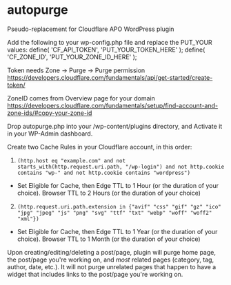 # autopurge
Pseudo-replacement for Cloudflare APO WordPress plugin

Add the following to your wp-config.php file and replace the PUT_YOUR values:
define( 'CF_API_TOKEN', 'PUT_YOUR_TOKEN_HERE' ); 
define( 'CF_ZONE_ID', 'PUT_YOUR_ZONE_ID_HERE' );

Token needs Zone -> Purge -> Purge permission
https://developers.cloudflare.com/fundamentals/api/get-started/create-token/

ZoneID comes from Overview page for your domain
https://developers.cloudflare.com/fundamentals/setup/find-account-and-zone-ids/#copy-your-zone-id

Drop autopurge.php into your /wp-content/plugins directory, and Activate it in your WP-Admin dashboard.

Create two Cache Rules in your Cloudflare account, in this order:
1) `(http.host eq "example.com" and not starts_with(http.request.uri.path, "/wp-login") and not http.cookie contains "wp-" and not http.cookie contains "wordpress")`
 - Set Eligible for Cache, then Edge TTL to 1 Hour (or the duration of your choice). Browser TTL to 2 Hours (or the duration of your choice)
2) `(http.request.uri.path.extension in {"avif" "css" "gif" "gz" "ico" "jpg" "jpeg" "js" "png" "svg" "ttf" "txt" "webp" "woff" "woff2" "xml"})`
 - Set Eligible for Cache, then Edge TTL to 1 Year (or the duration of your choice). Browser TTL to 1 Month (or the duration of your choice)

Upon creating/editing/deleting a post/page, plugin will purge home page, the post/page you're working on, and *most* related pages (category, tag, author, date, etc.). It will not purge unrelated pages that happen to have a widget that includes links to the post/page you're working on.
